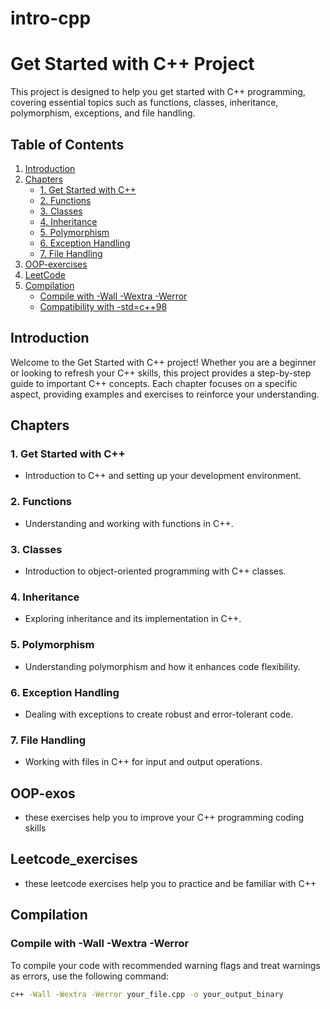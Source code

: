 # intro-cpp

# Get Started with C++ Project

This project is designed to help you get started with C++ programming, covering essential topics such as functions, classes, inheritance, polymorphism, exceptions, and file handling.

## Table of Contents

1. [Introduction](#introduction)
2. [Chapters](#chapters)
   - [1. Get Started with C++](#get-started-cpp)
   - [2. Functions](#cpp-functions)
   - [3. Classes](#cpp-classes)
   - [4. Inheritance](#cpp-inheritance)
   - [5. Polymorphism](#cpp-polymorphism)
   - [6. Exception Handling](#cpp-exception)
   - [7. File Handling](#cpp-files)
3. [OOP-exercises](#OOP-exos)
4. [LeetCode](#Leetcode_exercises)
5. [Compilation](#compilation)
   - [Compile with -Wall -Wextra -Werror](#compile-with-wall-wextra-werror)
   - [Compatibility with -std=c++98](#compatibility-with-stdc++98)

## Introduction

Welcome to the Get Started with C++ project! Whether you are a beginner or looking to refresh your C++ skills, this project provides a step-by-step guide to important C++ concepts. Each chapter focuses on a specific aspect, providing examples and exercises to reinforce your understanding.

## Chapters

### 1. Get Started with C++
- Introduction to C++ and setting up your development environment.

### 2. Functions
- Understanding and working with functions in C++.

### 3. Classes
- Introduction to object-oriented programming with C++ classes.

### 4. Inheritance
- Exploring inheritance and its implementation in C++.

### 5. Polymorphism
- Understanding polymorphism and how it enhances code flexibility.

### 6. Exception Handling
- Dealing with exceptions to create robust and error-tolerant code.

### 7. File Handling
- Working with files in C++ for input and output operations.
## OOP-exos
- these exercises help you to improve your C++ programming coding skills
## Leetcode_exercises
- these leetcode exercises help you to practice and be familiar with C++
## Compilation

### Compile with -Wall -Wextra -Werror

To compile your code with recommended warning flags and treat warnings as errors, use the following command:

```bash
c++ -Wall -Wextra -Werror your_file.cpp -o your_output_binary
